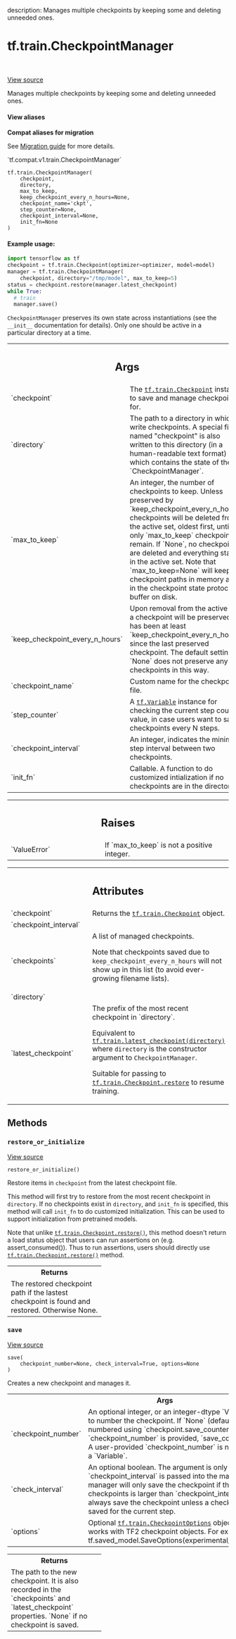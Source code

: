 description: Manages multiple checkpoints by keeping some and deleting unneeded ones.

<div itemscope itemtype="http://developers.google.com/ReferenceObject">
<meta itemprop="name" content="tf.train.CheckpointManager" />
<meta itemprop="path" content="Stable" />
<meta itemprop="property" content="__init__"/>
<meta itemprop="property" content="restore_or_initialize"/>
<meta itemprop="property" content="save"/>
</div>

# tf.train.CheckpointManager

<!-- Insert buttons and diff -->

<table class="tfo-notebook-buttons tfo-api nocontent" align="left">

</table>

<a target="_blank" class="external" href="/code/stable/tensorflow/python/training/checkpoint_management.py">View source</a>



Manages multiple checkpoints by keeping some and deleting unneeded ones.

<section class="expandable">
  <h4 class="showalways">View aliases</h4>
  <p>
<b>Compat aliases for migration</b>
<p>See
<a href="https://www.tensorflow.org/guide/migrate">Migration guide</a> for
more details.</p>
<p>`tf.compat.v1.train.CheckpointManager`</p>
</p>
</section>

<pre class="devsite-click-to-copy prettyprint lang-py tfo-signature-link">
<code>tf.train.CheckpointManager(
    checkpoint,
    directory,
    max_to_keep,
    keep_checkpoint_every_n_hours=None,
    checkpoint_name=&#x27;ckpt&#x27;,
    step_counter=None,
    checkpoint_interval=None,
    init_fn=None
)
</code></pre>



<!-- Placeholder for "Used in" -->


#### Example usage:



```python
import tensorflow as tf
checkpoint = tf.train.Checkpoint(optimizer=optimizer, model=model)
manager = tf.train.CheckpointManager(
    checkpoint, directory="/tmp/model", max_to_keep=5)
status = checkpoint.restore(manager.latest_checkpoint)
while True:
  # train
  manager.save()
```

`CheckpointManager` preserves its own state across instantiations (see the
`__init__` documentation for details). Only one should be active in a
particular directory at a time.

<!-- Tabular view -->
 <table class="responsive fixed orange">
<colgroup><col width="214px"><col></colgroup>
<tr><th colspan="2"><h2 class="add-link">Args</h2></th></tr>

<tr>
<td>
`checkpoint`
</td>
<td>
The <a href="../../tf/train/Checkpoint.md"><code>tf.train.Checkpoint</code></a> instance to save and manage
checkpoints for.
</td>
</tr><tr>
<td>
`directory`
</td>
<td>
The path to a directory in which to write checkpoints. A
special file named "checkpoint" is also written to this directory (in a
human-readable text format) which contains the state of the
`CheckpointManager`.
</td>
</tr><tr>
<td>
`max_to_keep`
</td>
<td>
An integer, the number of checkpoints to keep. Unless
preserved by `keep_checkpoint_every_n_hours`, checkpoints will be
deleted from the active set, oldest first, until only `max_to_keep`
checkpoints remain. If `None`, no checkpoints are deleted and everything
stays in the active set. Note that `max_to_keep=None` will keep all
checkpoint paths in memory and in the checkpoint state protocol buffer
on disk.
</td>
</tr><tr>
<td>
`keep_checkpoint_every_n_hours`
</td>
<td>
Upon removal from the active set, a
checkpoint will be preserved if it has been at least
`keep_checkpoint_every_n_hours` since the last preserved checkpoint. The
default setting of `None` does not preserve any checkpoints in this way.
</td>
</tr><tr>
<td>
`checkpoint_name`
</td>
<td>
Custom name for the checkpoint file.
</td>
</tr><tr>
<td>
`step_counter`
</td>
<td>
A <a href="../../tf/Variable.md"><code>tf.Variable</code></a> instance for checking the current step
counter value, in case users want to save checkpoints every N steps.
</td>
</tr><tr>
<td>
`checkpoint_interval`
</td>
<td>
An integer, indicates the minimum step interval
between two checkpoints.
</td>
</tr><tr>
<td>
`init_fn`
</td>
<td>
Callable. A function to do customized intialization if no
checkpoints are in the directory.
</td>
</tr>
</table>



<!-- Tabular view -->
 <table class="responsive fixed orange">
<colgroup><col width="214px"><col></colgroup>
<tr><th colspan="2"><h2 class="add-link">Raises</h2></th></tr>

<tr>
<td>
`ValueError`
</td>
<td>
If `max_to_keep` is not a positive integer.
</td>
</tr>
</table>





<!-- Tabular view -->
 <table class="responsive fixed orange">
<colgroup><col width="214px"><col></colgroup>
<tr><th colspan="2"><h2 class="add-link">Attributes</h2></th></tr>

<tr>
<td>
`checkpoint`
</td>
<td>
Returns the <a href="../../tf/train/Checkpoint.md"><code>tf.train.Checkpoint</code></a> object.
</td>
</tr><tr>
<td>
`checkpoint_interval`
</td>
<td>

</td>
</tr><tr>
<td>
`checkpoints`
</td>
<td>
A list of managed checkpoints.

Note that checkpoints saved due to `keep_checkpoint_every_n_hours` will not
show up in this list (to avoid ever-growing filename lists).
</td>
</tr><tr>
<td>
`directory`
</td>
<td>

</td>
</tr><tr>
<td>
`latest_checkpoint`
</td>
<td>
The prefix of the most recent checkpoint in `directory`.

Equivalent to <a href="../../tf/train/latest_checkpoint.md"><code>tf.train.latest_checkpoint(directory)</code></a> where `directory` is
the constructor argument to `CheckpointManager`.

Suitable for passing to <a href="../../tf/train/Checkpoint.md#restore"><code>tf.train.Checkpoint.restore</code></a> to resume training.
</td>
</tr>
</table>



## Methods

<h3 id="restore_or_initialize"><code>restore_or_initialize</code></h3>

<a target="_blank" class="external" href="/code/stable/tensorflow/python/training/checkpoint_management.py">View source</a>

<pre class="devsite-click-to-copy prettyprint lang-py tfo-signature-link">
<code>restore_or_initialize()
</code></pre>

Restore items in `checkpoint` from the latest checkpoint file.

This method will first try to restore from the most recent checkpoint in
`directory`. If no checkpoints exist in `directory`, and `init_fn` is
specified, this method will call `init_fn` to do customized
initialization. This can be used to support initialization from pretrained
models.

Note that unlike <a href="../../tf/train/Checkpoint.md#restore"><code>tf.train.Checkpoint.restore()</code></a>, this method doesn't return
a load status object that users can run assertions on
(e.g. assert_consumed()). Thus to run assertions, users should directly use
<a href="../../tf/train/Checkpoint.md#restore"><code>tf.train.Checkpoint.restore()</code></a> method.

<!-- Tabular view -->
 <table class="responsive fixed orange">
<colgroup><col width="214px"><col></colgroup>
<tr><th colspan="2">Returns</th></tr>
<tr class="alt">
<td colspan="2">
The restored checkpoint path if the lastest checkpoint is found and
restored. Otherwise None.
</td>
</tr>

</table>



<h3 id="save"><code>save</code></h3>

<a target="_blank" class="external" href="/code/stable/tensorflow/python/training/checkpoint_management.py">View source</a>

<pre class="devsite-click-to-copy prettyprint lang-py tfo-signature-link">
<code>save(
    checkpoint_number=None, check_interval=True, options=None
)
</code></pre>

Creates a new checkpoint and manages it.


<!-- Tabular view -->
 <table class="responsive fixed orange">
<colgroup><col width="214px"><col></colgroup>
<tr><th colspan="2">Args</th></tr>

<tr>
<td>
`checkpoint_number`
</td>
<td>
An optional integer, or an integer-dtype `Variable` or
`Tensor`, used to number the checkpoint. If `None` (default),
checkpoints are numbered using `checkpoint.save_counter`. Even if
`checkpoint_number` is provided, `save_counter` is still incremented. A
user-provided `checkpoint_number` is not incremented even if it is a
`Variable`.
</td>
</tr><tr>
<td>
`check_interval`
</td>
<td>
An optional boolean. The argument is only effective when
`checkpoint_interval` is passed into the manager. If `True`, the manager
will only save the checkpoint if the interval between checkpoints is
larger than `checkpoint_interval`. Otherwise it will always save the
checkpoint unless a checkpoint has already been saved for the current
step.
</td>
</tr><tr>
<td>
`options`
</td>
<td>
Optional <a href="../../tf/train/CheckpointOptions.md"><code>tf.train.CheckpointOptions</code></a> object. This argument only
works with TF2 checkpoint objects. For example, options =
tf.saved_model.SaveOptions(experimental_io_device='/job:localhost')
</td>
</tr>
</table>



<!-- Tabular view -->
 <table class="responsive fixed orange">
<colgroup><col width="214px"><col></colgroup>
<tr><th colspan="2">Returns</th></tr>
<tr class="alt">
<td colspan="2">
The path to the new checkpoint. It is also recorded in the `checkpoints`
and `latest_checkpoint` properties. `None` if no checkpoint is saved.
</td>
</tr>

</table>





